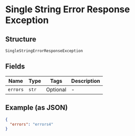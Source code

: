 
# Single String Error Response Exception

## Structure

`SingleStringErrorResponseException`

## Fields

| Name | Type | Tags | Description |
|  --- | --- | --- | --- |
| `errors` | `str` | Optional | - |

## Example (as JSON)

```json
{
  "errors": "errors4"
}
```

